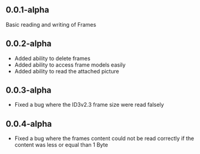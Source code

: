## 0.0.1-alpha

Basic reading and writing of Frames

## 0.0.2-alpha

- Added ability to delete frames
- Added ability to access frame models easily
- Added ability to read the attached picture

## 0.0.3-alpha

- Fixed a bug where the ID3v2.3 frame size were read falsely

## 0.0.4-alpha

- Fixed a bug where the frames content could not be read correctly if the content was less or equal than 1 Byte